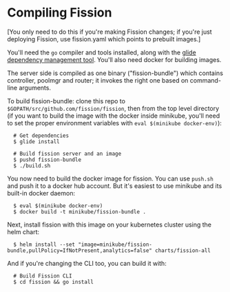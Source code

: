 Compiling Fission
=================

[You only need to do this if you're making Fission changes; if you're
just deploying Fission, use fission.yaml which points to prebuilt
images.]

You'll need the `go` compiler and tools installed, along with the
[glide dependency management
tool](https://github.com/Masterminds/glide#install).  You'll also need
docker for building images.

The server side is compiled as one binary ("fission-bundle") which
contains controller, poolmgr and router; it invokes the right one
based on command-line arguments.

To build fission-bundle: clone this repo to
`$GOPATH/src/github.com/fission/fission`, then from the top level
directory (if you want to build the image with the docker inside
minikube, you'll need to set the proper environment variables with
`eval $(minikube docker-env)`):

```
  # Get dependencies
  $ glide install

  # Build fission server and an image
  $ pushd fission-bundle
  $ ./build.sh
```

You now need to build the docker image for fission. You can use
`push.sh` and push it to a docker hub account. But it's easiest to use
minikube and its built-in docker daemon:

```
  $ eval $(minikube docker-env)
  $ docker build -t minikube/fission-bundle .
```

Next, install fission with this image on your kubernetes cluster using the helm chart:

```
  $ helm install --set "image=minikube/fission-bundle,pullPolicy=IfNotPresent,analytics=false" charts/fission-all
```

And if you're changing the CLI too, you can build it with:

```
  # Build Fission CLI
  $ cd fission && go install
```
